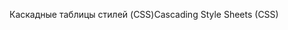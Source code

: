 <span data-ttu-id="668ae-101">Каскадные таблицы стилей (CSS)</span><span class="sxs-lookup"><span data-stu-id="668ae-101">Cascading Style Sheets (CSS)</span></span>